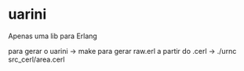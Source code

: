 uarini
======

Apenas uma lib para Erlang

para gerar o uarini -> 
	make
para gerar raw.erl a partir do .cerl -> 
	./urnc src_cerl/area.cerl
